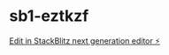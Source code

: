# sb1-eztkzf

[Edit in StackBlitz next generation editor ⚡️](https://stackblitz.com/~/github.com/nikhil124325/sb1-eztkzf)